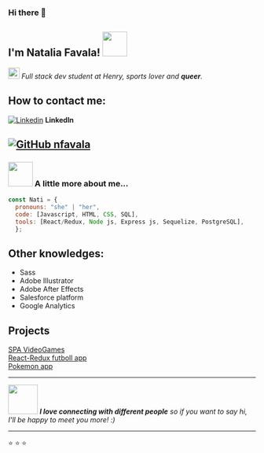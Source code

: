### Hi there 👋

<h2> I'm Natalia Favala! <img src="https://media.giphy.com/media/mGcNjsfWAjY5AEZNw6/giphy.gif" width="50"></h2>



<img src="https://res.cloudinary.com/crunchbase-production/image/upload/c_lpad,h_256,w_256,f_auto,q_auto:eco,dpr_1/tdgwdgx9n7ubjqkhr6ew" width="23"> _Full stack dev student at Henry, sports lover and **queer**._

## How to contact me:
[![Linkedin](https://img.shields.io/badge/-blue?style=flat-square&logo=Linkedin&logoColor=white&link=https://www.linkedin.com/in/natalia-favala/)](https://www.linkedin.com/in/natalia-favala-fullstack/) **LinkedIn** </br>

[![GitHub nfavala](https://img.shields.io/github/followers/nfavala?label=follow&style=social)](https://github.com/nfavala)
---

### <img src="https://media.giphy.com/media/VgCDAzcKvsR6OM0uWg/giphy.gif" width="50"> A little more about me...  

```javascript
const Nati = {
  pronouns: "she" | "her",
  code: [Javascript, HTML, CSS, SQL],
  tools: [React/Redux, Node js, Express js, Sequelize, PostgreSQL],
  };
```
## Other knowledges:

* Sass
* Adobe Illustrator
* Adobe After Effects
* Salesforce platform
* Google Analytics


## Projects

[SPA VideoGames](https://github.com/nfavala/SPA-Videogames)<br>
[React-Redux futboll app](https://github.com/nfavala/futbol-dt)<br>
[Pokemon app](https://github.com/nfavala/App-Pokemon)<br>
__________

<img src="https://media.giphy.com/media/LnQjpWaON8nhr21vNW/giphy.gif" width="60"> <em><b>I love connecting with different people</b> so if you want to say hi, I'll be happy to meet you more!</b> :)</em>

---

⭐️
⭐️
⭐️
